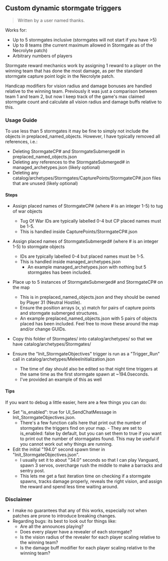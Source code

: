 ## Custom dynamic stormgate triggers

> Written by a user named thanks.

Works for:
- Up to 5 stormgates inclusive (stormgates will not start if you have >5)
- Up to 8 teams (the current maximum allowed in Stormgate as of the Necrolyte patch)
- Arbitrary numbers of players

Stormgate reward mechanics work by assigning 1 reward to a player on the winning team that has done the most damage, as per the standard stormgate capture point logic in the Necrolyte patch.

Handicap modifiers for vision radius and damage bonuses are handled relative to the winning team.
Previously it was just a comparison between team 1 and team 2, but now I keep track of the game's max claimed stormgate count and calculate all vision radius and damage buffs relative to this.

### Usage Guide

To use less than 5 stormgates it may be fine to simply not include the objects in preplaced_named_objects.
However, I have typically removed all references, i.e.:
- Deleting StormgateCP# and StormgateSubmerged# in preplaced_named_objects.json
- Deleting any references to the StormgateSubmerged# in managed_archetypes.json (likely optional)
- Deleting any catalog/archetypes/Stormgates/CapturePoints/StormgateCP#.json files that are unused (likely optional)

#### Steps
- Assign placed names of StormgateCP# (where # is an integer 1-5) to tug of war objects
  - Tug Of War IDs are typically labelled 0-4 but CP placed names must be 1-5.
  - This is handled inside CapturePoints/StormgateCP#.json
- Assign placed names of StormgateSubmerged# (where # is an integer 1-5) to stormgate objects
  - IDs are typically labelled 0-4 but placed names must be 1-5.
  - This is handled inside managed_archetypes.json
    - An example managed_archetypes.json with nothing but 5 stormgates has been included.

- Place up to 5 instances of StormgateSubmerged# and StormgateCP# on the map
  - This is in preplaced_named_objects.json and they should be owned by Player 31 (Neutral Hostile).
  - Ensure the position arrays (x, y) match for pairs of capture points and stormgate submerged structures.
  - An example preplaced_named_objects.json with 5 pairs of objects placed has been included. Feel free to move these around the map and/or change GUIDs.

- Copy this folder of Stormgates/ into catalog/archetypes/ so that we have catalog/archetypes/Stormgates/
- Ensure the "Init_StormgateObjectives" trigger is run as a "Trigger_Run" call in catalog/archetypes/MeleeInitialization.json
  - The time of day should also be edited so that night time triggers at the same time as the first stormgate spawn at ~194.0seconds.
  - I've provided an example of this as well

#### Tips

If you want to debug a little easier, here are a few things you can do:
- Set "is_enabled": true for UI_SendChatMessage in Init_StormgateObjectives.json.
    - There's a few function calls here that print out the number of stormgates the triggers find on your map. - They are set to is_enabled: false by default, but you can set them to true if you want to print out the number of stormagates found. This may be useful if you cannot work out why things are running.
- Edit the initial "194.0" second spawn timer in "Init_StormgateObjectives.json".
    - I usually set it to about "34.0" seconds so that I can play Vanguard, spawn 3 servos, overcharge rush the middle to make a barracks and sentry post.
    - This lets me get a fast iteration time on checking if a stormgate spawns, tracks damage properly, reveals the right vision, and assign the reward and spend less time waiting around.

### Disclaimer

- I make no guarantees that any of this works, especially not when patches are prone to introduce breaking changes.
- Regarding bugs: its best to look out for things like:
  - Are all the announces playing?
  - Does every player have a revealer of each stormgate?
  - Is the vision radius of the revealer for each player scaling relative to the winning team?
  - Is the damage buff modifier for each player scaling relative to the winning team?
